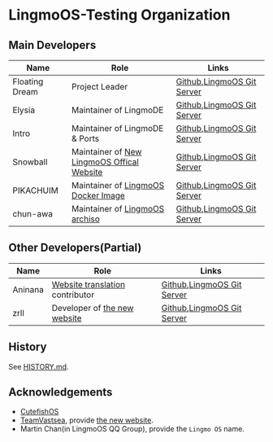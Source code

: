 # LingmoOS-Testing Organization
## Main Developers
**Name**|**Role**|**Links**|
--------|--------|---------|
Floating Dream|Project Leader|[Github](https://github.com/lingmo-dream),[LingmoOS Git Server](https://git.lingmo.org/lingmo)
Elysia|Maintainer of LingmoDE|[Github](https://github.com/ganyuanzhen),[LingmoOS Git Server](https://git.lingmo.org/elysia)
Intro|Maintainer of LingmoDE & Ports|[Github](https://github.com/Intro-iu),[LingmoOS Git Server](https://git.lingmo.org/Intro)
Snowball|Maintainer of [New LingmoOS Offical Website](https://testweb.lingmo.org/)|[Github](https://github.com/SnowballXueQiu),[LingmoOS Git Server](https://git.lingmo.org/Snowball_233)
PIKACHUIM|Maintainer of [LingmoOS Docker Image](https://bbs.lingmo.org/blog/36-lingmo-os-docker-image-yi-jian-shi-yong-lingmoosde-fang-fa)|[Github](https://github.com/PIKACHUIM),[LingmoOS Git Server](https://git.lingmo.org/PIKACHUIM)
chun-awa|Maintainer of [LingmoOS archiso](https://github.com/LingmoOS-Testing/lingmo-archiso-build)|[Github](https://github.com/chun-awa),[LingmoOS Git Server](https://git.lingmo.org/chun-awa)

## Other Developers(Partial)
**Name**|**Role**|**Links**|
--------|--------|---------|
Aninana|[Website translation](https://github.com/TeamVastsea/lingmoos-frontend/pull/6/commits/e0b6961a59a049bcdae5fea797716168bd85f2b0) contributor|[Github](https://github.com/Aninana),[LingmoOS Git Server](https://git.lingmo.org/Aninana)
zrll|Developer of [the new website](https://testweb.lingmo.org/)|[Github](https://github.com/zrll12),[LingmoOS Git Server](https://git.lingmo.org/zrll)

## History
See [HISTORY.md](./HISTORY.md).

## Acknowledgements
- [CutefishOS](https://github.com/cutefishos)
- [TeamVastsea](https://github.com/TeamVastsea), provide [the new website](https://testweb.lingmo.org/).
- Martin Chan(in LingmoOS QQ Group), provide the `Lingmo OS` name.
